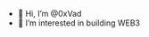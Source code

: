 - 👋 Hi, I’m @0xVad
- 👀 I’m interested in building WEB3

<!---
- 🌱 I’m currently learning ...
- 💞️ I’m looking to collaborate on ...
- 📫 How to reach me ...
0xVad/0xVad is a ✨ special ✨ repository because its `README.md` (this file) appears on your GitHub profile.
You can click the Preview link to take a look at your changes.
--->
